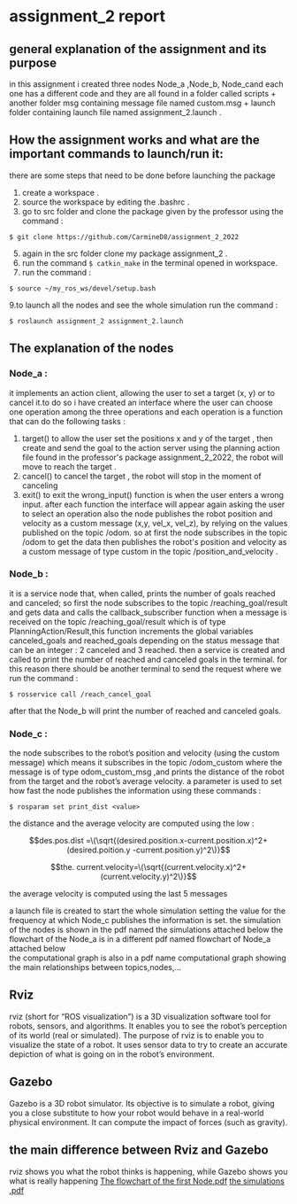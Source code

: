 # assignment_2 report
## general explanation of the assignment and its purpose
in this assignment i created three nodes Node_a ,Node_b, Node_cand each one has a different code and they are all found in a folder called scripts + another folder msg containing message file named custom.msg + launch folder containing launch file named assignment_2.launch .
## How the assignment works and what are the important commands to launch/run it:

there are some steps that need to be done before launching the package 
1. create a workspace .
2. source the workspace by editing the .bashrc .
3. go to src folder and clone the package given by the professor using the command :
 
`$ git clone https://github.com/CarmineD8/assignment_2_2022 ` 

5. again in the src folder clone my package assignment_2 .
6. run the command `$ catkin_make` in the terminal opened in workspace.
7. run the command :  

`$ source ~/my_ros_ws/devel/setup.bash `

9.to launch all the nodes and see the whole simulation run the command :

`$ roslaunch assignment_2 assignment_2.launch`

## The explanation of the nodes
### Node_a :
it implements an action client, allowing the user to set a target (x, y) or to cancel it.to do so i have created an interface where the user can choose one operation among the three operations and each operation is a function that can do the following tasks :
1. target() to allow the user set the positions x and y of the target , then create and send the goal to the action server using the planning action file found in the professor's package assignment_2_2022, the robot will move to reach the target .
2. cancel() to cancel the target , the robot will stop in the moment of canceling
3. exit() to exit 
the wrong_input() function is when the user enters a wrong input.
after each function the interface will appear again asking the user to select an operation
also the node publishes the robot position and velocity as a custom message (x,y, vel_x, vel_z), by relying on the values
published on the topic /odom. so at first the node subscribes in the topic /odom to get the data then publishes the robot's position and velocity as a custom message of type custom in the topic /position_and_velocity .

### Node_b :
it is a service node that, when called, prints the number of goals reached and canceled; so first the node subscribes to the topic /reaching_goal/result and gets data and calls the callback_subscriber function when a message is received on the topic /reaching_goal/result which is of type PlanningAction/Result,this function increments the global variables canceled_goals and reached_goals depending on the status message that can be an integer : 2 canceled and 3 reached.
then a service is created and called to print the number of reached and canceled goals in the terminal.
for this reason there should be another terminal to send the request where we run the command :

`$ rosservice call /reach_cancel_goal`

after that the Node_b will print the number of reached and canceled goals.

### Node_c :  
the  node subscribes to the robot’s position and velocity (using the custom message)  which means it subscribes in the topic /odom_custom where the message is of type odom_custom_msg ,and prints the distance of the robot from the target and the robot’s average velocity. a parameter is used to set how fast the node publishes the information using these commands :

`$ rosparam set print_dist <value>`

the distance and the average velocity are computed using the low :

$$des.pos.dist =\(\sqrt{(desired.position.x-current.position.x)^2+(desired.poition.y -current.position.y)^2\)}$$ 

$$the. current.velocity=\(\sqrt{(current.velocity.x)^2+(current.velocity.y)^2\)}$$ 

the average velocity is computed using the last 5 messages

a launch file is created to start the whole simulation setting the value for the frequency at which Node_c publishes the information is set.
the simulation of the nodes is shown in the pdf named the simulations attached below
the flowchart of the Node_a is in a different pdf named flowchart of Node_a attached below  
the computational graph is also in a pdf name computational graph showing the main relationships between topics,nodes,...
## Rviz
rviz (short for “ROS visualization”) is a 3D visualization software tool for robots, sensors, and algorithms. It enables you to see the robot’s perception of its world (real or simulated).
The purpose of rviz is to enable you to visualize the state of a robot. It uses sensor data to try to create an accurate depiction of what is going on in the robot’s environment.

## Gazebo
Gazebo is a 3D robot simulator. Its objective is to simulate a robot, giving you a close substitute to how your robot would behave in a real-world physical environment. It can compute the impact of forces (such as gravity).

## the main difference between Rviz and Gazebo 
rviz shows you what the robot thinks is happening, while Gazebo shows you what is really happening
[The flowchart of the first Node.pdf](https://github.com/benkredda/assignment_2/files/10580600/The.flowchart.of.the.first.Node.pdf)
[the simulations .pdf](https://github.com/benkredda/assignment_2/files/10580601/the.simulations.pdf)

